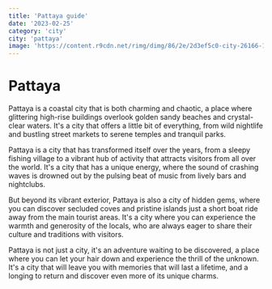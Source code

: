 ```yaml
---
title: 'Pattaya guide'
date: '2023-02-25'
category: 'city'
city: 'pattaya'
image: 'https://content.r9cdn.net/rimg/dimg/86/2e/2d3ef5c0-city-26166-153e6c3d8ab.jpg?width=1200&height=630&xhint=1513&yhint=1022&crop=true'
---
```


# Pattaya

Pattaya is a coastal city that is both charming and chaotic, a place where glittering high-rise buildings overlook golden sandy beaches and crystal-clear waters. It's a city that offers a little bit of everything, from wild nightlife and bustling street markets to serene temples and tranquil parks.

Pattaya is a city that has transformed itself over the years, from a sleepy fishing village to a vibrant hub of activity that attracts visitors from all over the world. It's a city that has a unique energy, where the sound of crashing waves is drowned out by the pulsing beat of music from lively bars and nightclubs.

But beyond its vibrant exterior, Pattaya is also a city of hidden gems, where you can discover secluded coves and pristine islands just a short boat ride away from the main tourist areas. It's a city where you can experience the warmth and generosity of the locals, who are always eager to share their culture and traditions with visitors.

Pattaya is not just a city, it's an adventure waiting to be discovered, a place where you can let your hair down and experience the thrill of the unknown. It's a city that will leave you with memories that will last a lifetime, and a longing to return and discover even more of its unique charms.